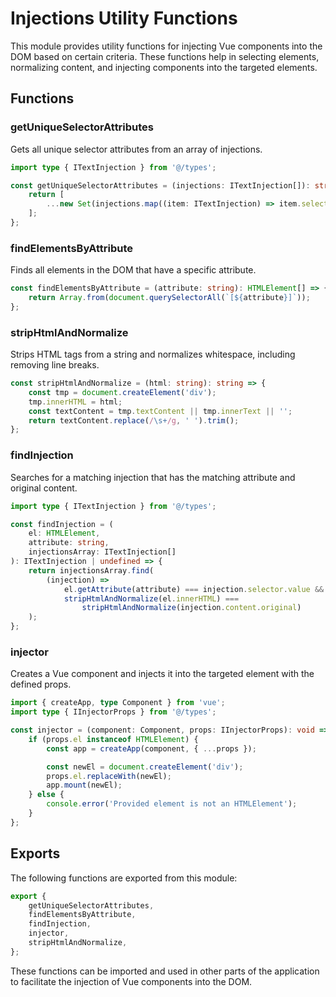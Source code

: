 # Injections Utility Functions

This module provides utility functions for injecting Vue components into the DOM based on certain criteria. These functions help in selecting elements, normalizing content, and injecting components into the targeted elements.

## Functions

### getUniqueSelectorAttributes

Gets all unique selector attributes from an array of injections.

```typescript
import type { ITextInjection } from '@/types';

const getUniqueSelectorAttributes = (injections: ITextInjection[]): string[] => {
    return [
        ...new Set(injections.map((item: ITextInjection) => item.selector.attribute)),
    ];
};
```

### findElementsByAttribute

Finds all elements in the DOM that have a specific attribute.

```typescript
const findElementsByAttribute = (attribute: string): HTMLElement[] => {
    return Array.from(document.querySelectorAll(`[${attribute}]`));
};
```

### stripHtmlAndNormalize

Strips HTML tags from a string and normalizes whitespace, including removing line breaks.

```typescript
const stripHtmlAndNormalize = (html: string): string => {
    const tmp = document.createElement('div');
    tmp.innerHTML = html;
    const textContent = tmp.textContent || tmp.innerText || '';
    return textContent.replace(/\s+/g, ' ').trim();
};
```

### findInjection

Searches for a matching injection that has the matching attribute and original content.

```typescript
import type { ITextInjection } from '@/types';

const findInjection = (
    el: HTMLElement,
    attribute: string,
    injectionsArray: ITextInjection[]
): ITextInjection | undefined => {
    return injectionsArray.find(
        (injection) =>
            el.getAttribute(attribute) === injection.selector.value &&
            stripHtmlAndNormalize(el.innerHTML) ===
                stripHtmlAndNormalize(injection.content.original)
    );
};
```

### injector

Creates a Vue component and injects it into the targeted element with the defined props.

```typescript
import { createApp, type Component } from 'vue';
import type { IInjectorProps } from '@/types';

const injector = (component: Component, props: IInjectorProps): void => {
    if (props.el instanceof HTMLElement) {
        const app = createApp(component, { ...props });

        const newEl = document.createElement('div');
        props.el.replaceWith(newEl);
        app.mount(newEl);
    } else {
        console.error('Provided element is not an HTMLElement');
    }
};
```

## Exports

The following functions are exported from this module:

```typescript
export {
    getUniqueSelectorAttributes,
    findElementsByAttribute,
    findInjection,
    injector,
    stripHtmlAndNormalize,
};
```

These functions can be imported and used in other parts of the application to facilitate the injection of Vue components into the DOM.
